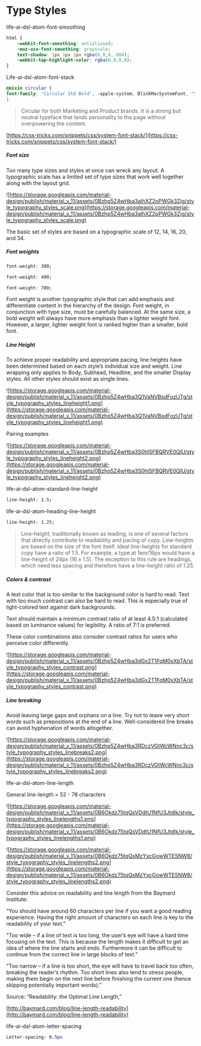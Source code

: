 # Type Styles

life-ai-dsl-atom-font-smoothing

```css
html {
    -webkit-font-smoothing: antialiased;
    -moz-osx-font-smoothing: grayscale;
    text-shadow: 1px 1px 1px rgba(0,0,0,.004);
    -webkit-tap-highlight-color: rgba(0,0,0,0);
}
```



Life-ai-dsl-atom-font-stack

```scss
@mixin circular {
font-family: 'Circular Std Bold', -apple-system, BlinkMacSystemFont, "Segoe UI", Roboto, Helvetica, Arial, sans-serif, "Apple Color Emoji", “Segoe UI Emoji", "Segoe UI Symbol";
}
```

> Circular for both Marketing and Product brands. It is a strong but neutral typeface that lends personality to the page without overpowering the content.

[https://css-tricks.com/snippets/css/system-font-stack/](https://css-tricks.com/snippets/css/system-font-stack/)



##### Font size

Too many type sizes and styles at once can wreck any layout. A typographic scale has a limited set of type sizes that work well together along with the layout grid.



![https://storage.googleapis.com/material-design/publish/material_v_11/assets/0Bzhp5Z4wHba3alhXZ2pPWGk3Zjg/style_typography_styles_scale.png](https://storage.googleapis.com/material-design/publish/material_v_11/assets/0Bzhp5Z4wHba3alhXZ2pPWGk3Zjg/style_typography_styles_scale.png)



The basic set of styles are based on a typographic scale of 12, 14, 16, 20, and 34.



##### Font weights

```Css
font-weight: 300;
```

```Css
font-weight: 400;
```

```Css
font-weight: 700;
```

Font weight is another typographic style that can add emphasis and differentiate content in the hierarchy of the design. Font weight, in conjunction with type size, must be carefully balanced. At the same size, a bold weight will always have more emphasis than a lighter weight font. However, a larger, lighter weight font is ranked higher than a smaller, bold font.



##### Line Height

To achieve proper readability and appropriate pacing, line heights have been determined based on each style’s individual size and weight. Line wrapping only applies to Body, Subhead, Headline, and the smaller Display styles. All other styles should exist as single lines.

![https://storage.googleapis.com/material-design/publish/material_v_11/assets/0Bzhp5Z4wHba3Q1VaNVBsdFozUTg/style_typography_styles_lineheight1.png](https://storage.googleapis.com/material-design/publish/material_v_11/assets/0Bzhp5Z4wHba3Q1VaNVBsdFozUTg/style_typography_styles_lineheight1.png)



Pairing examples



![https://storage.googleapis.com/material-design/publish/material_v_11/assets/0Bzhp5Z4wHba3S0hlSFBQRVE0QlU/style_typography_styles_lineheight2.png](https://storage.googleapis.com/material-design/publish/material_v_11/assets/0Bzhp5Z4wHba3S0hlSFBQRVE0QlU/style_typography_styles_lineheight2.png)



life-ai-dsl-atom-standard-line-height

```css
line-height: 1.5;
```

life-ai-dsl-atom-heading-line-height

```css
line-height: 1.25;
```

> Line-height, traditionally known as leading, is one of several factors that directly contribute to readability and pacing of copy. Line-heights are based on the size of the font itself. Ideal line-heights for standard copy have a ratio of 1.5. For example, a type at 1em/16px would have a line-height of 24px (16 x 1.5). The exception to this rule are headings, which need less spacing and therefore have a line-height ratio of 1.25.



##### Colors & contrast

A text color that is too similar to the background color is hard to read. Text with too much contrast can also be hard to read. This is especially true of light-colored text against dark backgrounds.

Text should maintain a minimum contrast ratio of at least 4.5:1 (calculated based on luminance values) for legibility. A ratio of 7:1 is preferred.

These color combinations also consider contrast ratios for users who perceive color differently.



![https://storage.googleapis.com/material-design/publish/material_v_11/assets/0Bzhp5Z4wHba3dGx2T1FqM0xXbTA/style_typography_styles_contrast.png](https://storage.googleapis.com/material-design/publish/material_v_11/assets/0Bzhp5Z4wHba3dGx2T1FqM0xXbTA/style_typography_styles_contrast.png)



##### Line breaking

Avoid leaving large gaps and orphans on a line. Try not to leave very short words such as prepositions at the end of a line. Well-considered line breaks can avoid hyphenation of words altogether.

![https://storage.googleapis.com/material-design/publish/material_v_11/assets/0Bzhp5Z4wHba3RDczVGtWcWNnc3c/style_typography_styles_linebreaks2.png](https://storage.googleapis.com/material-design/publish/material_v_11/assets/0Bzhp5Z4wHba3RDczVGtWcWNnc3c/style_typography_styles_linebreaks2.png)





life-ai-dsl-atom-line-length

General line-length = 52 - 78 characters

![https://storage.googleapis.com/material-design/publish/material_v_11/assets/0B6Okdz75tqQsVDdtU1NfU3Jtdlk/style_typography_styles_linelengths1.png](https://storage.googleapis.com/material-design/publish/material_v_11/assets/0B6Okdz75tqQsVDdtU1NfU3Jtdlk/style_typography_styles_linelengths1.png)



![https://storage.googleapis.com/material-design/publish/material_v_11/assets/0B6Okdz75tqQsMzYxcGowWTE5NW8/style_typography_styles_linelengths2.png](https://storage.googleapis.com/material-design/publish/material_v_11/assets/0B6Okdz75tqQsMzYxcGowWTE5NW8/style_typography_styles_linelengths2.png)

Consider this advice on readability and line length from the Baymard Institute:

“You should have around 60 characters per line if you want a good reading experience. Having the right amount of characters on each line is key to the readability of your text.”

"Too wide – if a line of text is too long, the user’s eye will have a hard time focusing on the text. This is because the length makes it difficult to get an idea of where the line starts and ends. Furthermore it can be difficult to continue from the correct line in large blocks of text.”

"Too narrow – if a line is too short, the eye will have to travel back too often, breaking the reader’s rhythm. Too short lines also tend to stress people, making them begin on the next line before finishing the current one (hence skipping potentially important words).”

Source: “Readability: the Optimal Line Length,”

[http://baymard.com/blog/line-length-readability](http://baymard.com/blog/line-length-readability)



life-ai-dsl-atom-letter-spacing

```css
Letter-spacing: 0.5px
```



